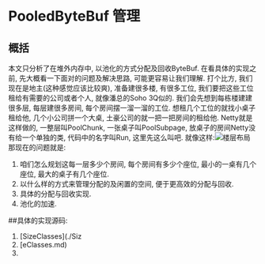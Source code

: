 # PooledByteBuf 管理

## 概括
本文只分析了在堆外内存中, 以池化的方式分配及回收ByteBuf. 
在看具体的实现之前, 先大概看一下面对的问题及解决思路, 可能更容易让我们理解. 
打个比方, 我们现在是地主(这种感觉应该比较爽), 准备建很多楼, 有很多工位, 我们要把这些工位租给有需要的公司或者个人, 就像潘总的Soho 3Q似的. 
我们会先想到每栋楼建建很多层, 每层建很多房间, 每个房间摆一溜一溜的工位. 想租几个工位的就找小桌子租给他, 几个小公司拼一个大桌, 土豪公司的就一把一把房间的租给他. Netty就是这样做的, 一整层叫PoolChunk, 一张桌子叫PoolSubpage, 放桌子的房间Netty没有给一个单独的类, 代码中的名字叫Run, 这里先这么叫吧. 就像这样:![楼层布局](images/3.PooledByteBufAllocator/4.Brief-6.1.rooms.png)    
那现在的问题就是:
1. 咱们怎么规划这每一层多少个房间, 每个房间有多少个座位, 最小的一桌有几个座位, 最大的桌子有几个座位.    
2. 以什么样的方式来管理分配的及闲置的空间, 便于更高效的分配与回收. 
3. 具体的分配与回收实现.
4. 池化的加速. 

##具体的实现源码:

1. [SizeClasses](./Siz
2. [eClasses.md)
3.  
